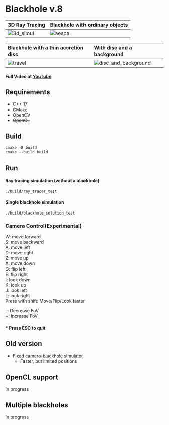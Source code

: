 # Blackhole v.8

| 3D Ray Tracing                   | Blackhole with ordinary objects |
|:---------------------------------|---------------------------------|
| ![3d_simul](output/3d_simul.gif) | ![aespa](output/aespa.gif)      |

| Blackhole with a thin accretion disc | With disc and a background                                |
|:-------------------------------------|:----------------------------------------------------------|
| ![travel](output/travel.gif)         | ![disc_and_background](output/disc_and_background.gif)    |
#### Full Video at [YouTube](https://www.youtube.com/channel/UCc4TIUDXIz1nJD0Xs1_iwUQ)


## Requirements
* C++ 17
* CMake
* OpenCV
* ~~OpenCL~~

## Build
```
cmake -B build
cmake --build build
```

## Run
#### Ray tracing simulation (without a blackhole)
```
./build/ray_tracer_test
```
#### Single blackhole simulation
```
./build/blackhole_solution_test
```

### Camera Control(Experimental)
W: move forward  
S: move backward  
A: move left  
D: move right  
Z: move up  
X: move down  
Q: flip left  
E: flip right  
I: look down  
K: look up  
J: look left  
L: look right  
Press with shift: Move/Flip/Look faster  

-: Decrease FoV  
+: Increase FoV  

#### * Press ESC to quit

## Old version
* [Fixed camera-blackhole simulator](https://github.com/lackhole/blackhole_6)
  * Faster, but limited positions

## OpenCL support
In progress

## Multiple blackholes
In progress
